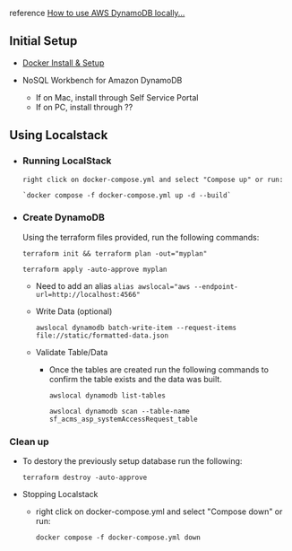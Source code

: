 reference
[How to use AWS DynamoDB locally…](https://faun.pub/how-to-use-aws-dynamodb-locally-ad3bb6bd0163#92fe-53da0f183cd6)

## **Initial Setup**

- [Docker Install & Setup](https://techguide.opr.statefarm.org/index.php/Docker_-_Install_%26_Setup)

- NoSQL Workbench for Amazon DynamoDB

  - If on Mac, install through Self Service Portal
  - If on PC, install through ??

## **Using Localstack**

- ### Running LocalStack

      right click on docker-compose.yml and select "Compose up" or run:

      `docker compose -f docker-compose.yml up -d --build`

- ### Create DynamoDB

  Using the terraform files provided, run the following commands:

  ```
  terraform init && terraform plan -out="myplan"

  terraform apply -auto-approve myplan
  ```

  - Need to add an alias
    `alias awslocal="aws --endpoint-url=http://localhost:4566"`

  - Write Data (optional)

    `awslocal dynamodb batch-write-item --request-items file://static/formatted-data.json`

  - Validate Table/Data

    - Once the tables are created run the following commands to confirm the table exists and the data was built.

      ```
      awslocal dynamodb list-tables

      awslocal dynamodb scan --table-name sf_acms_asp_systemAccessRequest_table
      ```

### Clean up

- To destory the previously setup database run the following:

  `terraform destroy -auto-approve`

- Stopping Localstack

  - right click on docker-compose.yml and select "Compose down" or run:

    `docker compose -f docker-compose.yml down`
